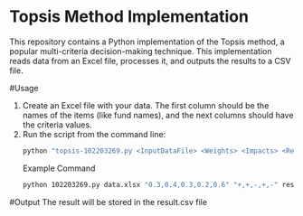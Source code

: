 # Topsis Method Implementation

This repository contains a Python implementation of the Topsis method, a popular multi-criteria decision-making technique. This implementation reads data from an Excel file, processes it, and outputs the results to a CSV file.

#Usage
1. Create an Excel file with your data. The first column should be the names of the items (like fund names), and the next columns should have the criteria values.
2. Run the script from the command line:
   ```bash
   python "topsis-102203269.py <InputDataFile> <Weights> <Impacts> <ResultFileName>"
   ```
   Example Command
   ```bash
   python 102203269.py data.xlsx "0.3,0.4,0.3,0.2,0.6" "+,+,-,+,-" results.csv
   ```

#Output
The result will be stored in the result.csv file

